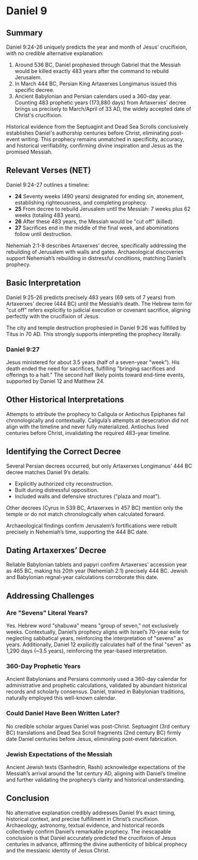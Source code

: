 # Daniel 9

## Summary

Daniel 9:24-26 uniquely predicts the year and month of Jesus’ crucifixion, with no credible alternative explanation:

1. Around 536 BC, Daniel prophesied through Gabriel that the Messiah would be killed exactly 483 years after the command to rebuild Jerusalem.
2. In March 444 BC, Persian King Artaxerxes Longimanus issued this specific decree.
3. Ancient Babylonian and Persian calendars used a 360-day year. Counting 483 prophetic years (173,880 days) from Artaxerxes' decree brings us precisely to March/April of 33 AD, the widely accepted date of Christ's crucifixion.

Historical evidence from the Septuagint and Dead Sea Scrolls conclusively establishes Daniel's authorship centuries before Christ, eliminating post-event writing. This prophecy remains unmatched in specificity, accuracy, and historical verifiability, confirming divine inspiration and Jesus as the promised Messiah.

## Relevant Verses (NET)

Daniel 9:24-27 outlines a timeline:

- **24** Seventy weeks (490 years) designated for ending sin, atonement, establishing righteousness, and completing prophecy.
- **25** From decree to rebuild Jerusalem until the Messiah: 7 weeks plus 62 weeks (totaling 483 years).
- **26** After these 483 years, the Messiah would be "cut off" (killed).
- **27** Sacrifices end in the middle of the final week, and abominations follow until destruction.

Nehemiah 2:1-8 describes Artaxerxes’ decree, specifically addressing the rebuilding of Jerusalem with walls and gates. Archaeological discoveries support Nehemiah’s rebuilding in distressful conditions, matching Daniel’s prophecy.

## Basic Interpretation

Daniel 9:25-26 predicts precisely 483 years (69 sets of 7 years) from Artaxerxes' decree (444 BC) until the Messiah’s death. The Hebrew term for "cut off" refers explicitly to judicial execution or covenant sacrifice, aligning perfectly with the crucifixion of Jesus.

The city and temple destruction prophesied in Daniel 9:26 was fulfilled by Titus in 70 AD. This strongly supports interpreting the prophecy literally.

### Daniel 9:27

Jesus ministered for about 3.5 years (half of a seven-year "week"). His death ended the need for sacrifices, fulfilling "bringing sacrifices and offerings to a halt." The second half likely points toward end-time events, supported by Daniel 12 and Matthew 24.

## Other Historical Interpretations

Attempts to attribute the prophecy to Caligula or Antiochus Epiphanes fail chronologically and contextually. Caligula’s attempts at desecration did not align with the timeline and never fully materialized. Antiochus lived centuries before Christ, invalidating the required 483-year timeline.

## Identifying the Correct Decree

Several Persian decrees occurred, but only Artaxerxes Longimanus’ 444 BC decree matches Daniel 9’s details:

- Explicitly authorized city reconstruction.
- Built during distressful opposition.
- Included walls and defensive structures ("plaza and moat").

Other decrees (Cyrus in 539 BC, Artaxerxes in 457 BC) mention only the temple or do not match chronologically when calculated forward.

Archaeological findings confirm Jerusalem’s fortifications were rebuilt precisely in Nehemiah’s time, supporting the 444 BC date.

## Dating Artaxerxes’ Decree

Reliable Babylonian tablets and papyri confirm Artaxerxes' accession year as 465 BC, making his 20th year (Nehemiah 2:1) precisely 444 BC. Jewish and Babylonian regnal-year calculations corroborate this date.

## Addressing Challenges

### Are "Sevens" Literal Years?

Yes. Hebrew word "shabuwa" means "group of seven," not exclusively weeks. Contextually, Daniel’s prophecy aligns with Israel’s 70-year exile for neglecting sabbatical years, reinforcing the interpretation of "sevens" as years. Additionally, Daniel 12 explicitly calculates half of the final "seven" as 1,290 days (~3.5 years), reinforcing the year-based interpretation.

### 360-Day Prophetic Years

Ancient Babylonians and Persians commonly used a 360-day calendar for administrative and prophetic calculations, validated by abundant historical records and scholarly consensus. Daniel, trained in Babylonian traditions, naturally employed this well-known calendar.

### Could Daniel Have Been Written Later?

No credible scholar argues Daniel was post-Christ. Septuagint (3rd century BC) translations and Dead Sea Scroll fragments (2nd century BC) firmly date Daniel centuries before Jesus, eliminating post-event fabrication.

### Jewish Expectations of the Messiah

Ancient Jewish texts (Sanhedrin, Rashi) acknowledge expectations of the Messiah’s arrival around the 1st century AD, aligning with Daniel’s timeline and further validating the prophecy’s clarity and historical understanding.

## Conclusion

No alternative explanation credibly addresses Daniel 9’s exact timing, historical context, and precise fulfillment in Christ’s crucifixion. Archaeology, astronomy, textual evidence, and historical records collectively confirm Daniel’s remarkable prophecy. The inescapable conclusion is that Daniel accurately predicted the crucifixion of Jesus centuries in advance, affirming the divine authenticity of biblical prophecy and the messianic identity of Jesus Christ.